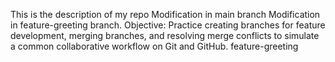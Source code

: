This is the description of my repo
Modification in main branch
Modification in feature-greeting branch.
Objective: Practice creating branches for feature development, merging branches, and resolving merge conflicts to simulate a common collaborative workflow on Git and GitHub.
feature-greeting
